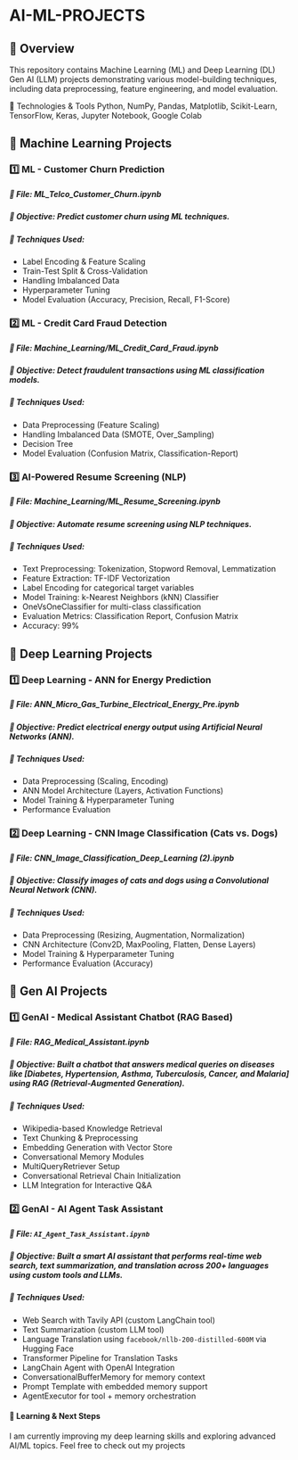 # AI-ML-PROJECTS  

## 🔹 Overview  
This repository contains Machine Learning (ML) and Deep Learning (DL) Gen AI (LLM) projects demonstrating various model-building techniques, including data preprocessing, feature engineering, and model evaluation.  

🚀 Technologies & Tools
Python, NumPy, Pandas, Matplotlib, Scikit-Learn, TensorFlow, Keras, Jupyter Notebook, Google Colab

## 📂 Machine Learning Projects

### 1️⃣ ML - Customer Churn Prediction
##### **📌 File:** ML_Telco_Customer_Churn.ipynb
##### **🔹 Objective:** Predict customer churn using ML techniques.
##### **🔹 Techniques Used:**

- Label Encoding & Feature Scaling
- Train-Test Split & Cross-Validation
- Handling Imbalanced Data
- Hyperparameter Tuning
- Model Evaluation (Accuracy, Precision, Recall, F1-Score)

### 2️⃣ ML - Credit Card Fraud Detection
##### **📌 File:** Machine_Learning/ML_Credit_Card_Fraud.ipynb
##### **🔹 Objective:** Detect fraudulent transactions using ML classification models.
##### **🔹 Techniques Used:**

- Data Preprocessing (Feature Scaling)
- Handling Imbalanced Data (SMOTE, Over_Sampling)
- Decision Tree
- Model Evaluation (Confusion Matrix, Classification-Report)

### 3️⃣ AI-Powered Resume Screening (NLP)
##### **📌 File:** Machine_Learning/ML_Resume_Screening.ipynb
##### **🔹 Objective:** Automate resume screening using NLP techniques.
##### **🔹 Techniques Used:**

- Text Preprocessing: Tokenization, Stopword Removal, Lemmatization
- Feature Extraction: TF-IDF Vectorization
- Label Encoding for categorical target variables
- Model Training: k-Nearest Neighbors (kNN) Classifier
- OneVsOneClassifier for multi-class classification
- Evaluation Metrics: Classification Report, Confusion Matrix
- Accuracy: 99%

## 📂 Deep Learning Projects

### 1️⃣ Deep Learning - ANN for Energy Prediction
##### **📌 File:** ANN_Micro_Gas_Turbine_Electrical_Energy_Pre.ipynb
##### **🔹 Objective:** Predict electrical energy output using Artificial Neural Networks (ANN).
##### **🔹 Techniques Used:**

- Data Preprocessing (Scaling, Encoding)
- ANN Model Architecture (Layers, Activation Functions)
- Model Training & Hyperparameter Tuning
- Performance Evaluation

### 2️⃣ Deep Learning - CNN Image Classification (Cats vs. Dogs)
##### **📌 File:** CNN_Image_Classification_Deep_Learning (2).ipynb
##### **🔹 Objective:** Classify images of cats and dogs using a Convolutional Neural Network (CNN).
##### **🔹 Techniques Used:**

- Data Preprocessing (Resizing, Augmentation, Normalization)
- CNN Architecture (Conv2D, MaxPooling, Flatten, Dense Layers)
- Model Training & Hyperparameter Tuning
- Performance Evaluation (Accuracy)

## 📂 Gen AI Projects

### 1️⃣ GenAI - Medical Assistant Chatbot (RAG Based)
##### 📌 **File:** RAG_Medical_Assistant.ipynb
##### 🔹 **Objective:** Built a chatbot that answers medical queries on diseases like [Diabetes, Hypertension, Asthma, Tuberculosis, Cancer, and Malaria] using RAG (Retrieval-Augmented Generation).
##### 🔹 **Techniques Used:**

- Wikipedia-based Knowledge Retrieval
- Text Chunking & Preprocessing
- Embedding Generation with Vector Store
- Conversational Memory Modules
- MultiQueryRetriever Setup
- Conversational Retrieval Chain Initialization
- LLM Integration for Interactive Q&A

### 2️⃣ GenAI - AI Agent Task Assistant
##### 📌 **File:** `AI_Agent_Task_Assistant.ipynb`
##### 🔹 **Objective:** Built a smart AI assistant that performs real-time web search, text summarization, and translation across 200+ languages using custom tools and LLMs.
##### 🔹 **Techniques Used:**

- Web Search with Tavily API (custom LangChain tool)
- Text Summarization (custom LLM tool)
- Language Translation using `facebook/nllb-200-distilled-600M` via Hugging Face
- Transformer Pipeline for Translation Tasks
- LangChain Agent with OpenAI Integration
- ConversationalBufferMemory for memory context
- Prompt Template with embedded memory support
- AgentExecutor for tool + memory orchestration


#### **📌 Learning & Next Steps**
I am currently improving my deep learning skills and exploring advanced AI/ML topics. Feel free to check out my projects 
